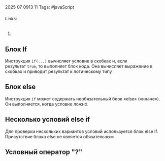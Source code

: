 2025 07 0913 11
Tags: #javaScript 
###### Links: 
1) 
## Блок If
Инструкция `if(...)` вычисляет условие в скобках и, если результат `true`, то выполняет блок кода. Она вычисляет выражение в скобках и приводит результат к логическому типу
## Блок else
Инструкция `if` может содержать необязательный блок «else» («иначе»). Он выполняется, когда условие ложно.
## Несколько условий else if
Для проверки нескольких вариантов условий  используется блок else if. Присутствие блока else не является обязательным
## Условный оператор "?"